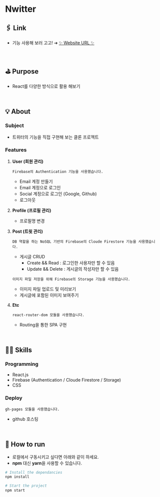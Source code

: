 # Nwitter

## 🖇 Link

- 기능 사용해 보러 고고! ➔ [✨ Website URL ✨](https://joie-kim.github.io/Nwitter/#/)

<br>

## ⛳️ Purpose

- React를 다양한 방식으로 활용 해보기

<br>

## 💡 About

### Subject

- 트위터의 기능을 직접 구현해 보는 클론 프로젝트

### Features

1. <b>User (회원 관리)</b>

   `Firebase의 Authentication 기능을 사용했습니다.`

   - Email 계정 만들기
   - Email 계정으로 로그인
   - Social 계정으로 로그인 (Google, Github)
   - 로그아웃

2. <b>Profile (프로필 관리)</b>

   - 프로필명 변경

3. <b>Post (트윗 관리)</b>

   `DB 역할을 하는 NoSQL 기반의 Firebase의 Cloude Firestore 기능을 사용했습니다.`

   - 게시글 CRUD
     - Create && Read : 로그인한 사용자만 할 수 있음
     - Update && Delete : 게시글의 작성자만 할 수 있음

   `이미지 파일 저장을 위해 Firebase의 Storage 기능을 사용했습니다.`

   - 이미지 파일 업로드 및 미리보기
   - 게시글에 포함된 이미지 보여주기

4. <b>Etc</b>

   `react-router-dom 모듈을 사용했습니다.`

   - Routing을 통한 SPA 구현

<br>

## 🧑‍💻 Skills

### Programming

- React.js
- Firebase (Authentication / Cloude Firestore / Storage)
- CSS

### Deploy

`gh-pages 모듈을 사용했습니다.`

- github 호스팅

<br>

## 🚗 How to run

- 로컬에서 구동시키고 싶다면 아래와 같이 하세요.
- **npm** 대신 **yarn**을 사용할 수 있습니다.

```bash
# Install the dependancies
npm install

# Start the project
npm start
```
